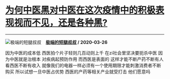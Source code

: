 # [为何中医黑对中医在这次疫情中的积极表现视而不见，还是各种黑?](https://www.zhihu.com/answer/1107002430)

-----------------------------------------------------------------------------

![极端的短腿叔叔](https://pic2.zhimg.com/v2-e7349394e1306dd39b2bff37f09f3c14.jpg?source=1940ef5c "极端的短腿叔叔")&emsp;**[极端的短腿叔叔](https://www.zhihu.com/people/ji-duan-de-duan-tui-shu-shu) / 2020-03-26**

因为中医的成本低 西医拍个片子轻则几百动则上千 在zi社会里坚决要扼杀中医 因为中医就是治根本 对疾病起预防作用 而西医是表面的 这样才能不断产药不断有人看西医不断有收入 就像我们的电器一样必须有一个使用期限才能刺激消费者不断购买  所以试想一旦中医占优势 西医的产药等相关产业就受打击 他们愿意吗


